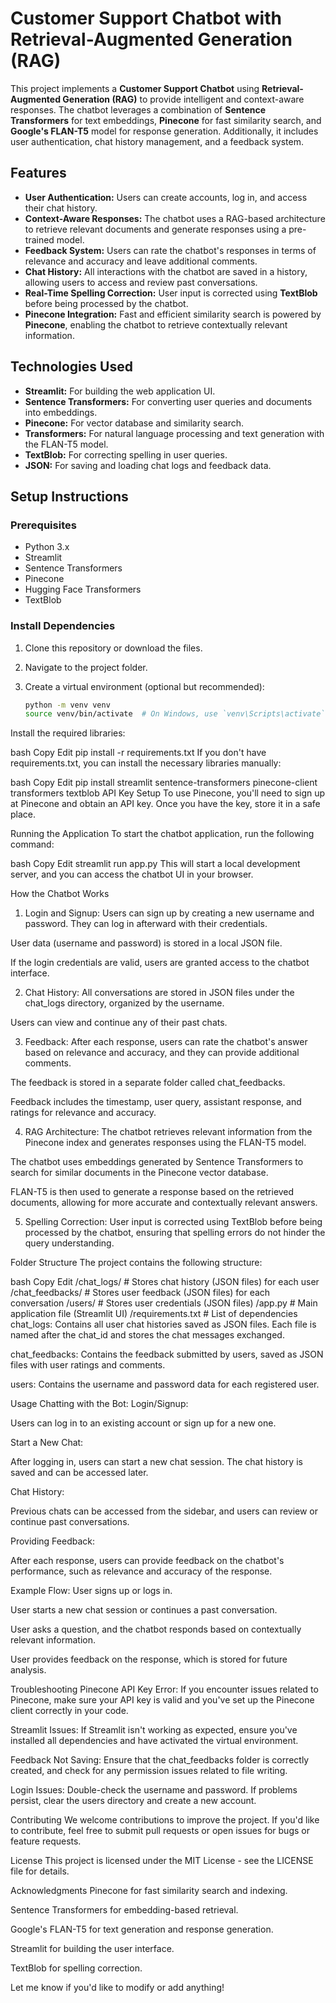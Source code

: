 # Customer Support Chatbot with Retrieval-Augmented Generation (RAG)

This project implements a **Customer Support Chatbot** using **Retrieval-Augmented Generation (RAG)** to provide intelligent and context-aware responses. The chatbot leverages a combination of **Sentence Transformers** for text embeddings, **Pinecone** for fast similarity search, and **Google's FLAN-T5** model for response generation. Additionally, it includes user authentication, chat history management, and a feedback system.

## Features

- **User Authentication:** Users can create accounts, log in, and access their chat history.
- **Context-Aware Responses:** The chatbot uses a RAG-based architecture to retrieve relevant documents and generate responses using a pre-trained model.
- **Feedback System:** Users can rate the chatbot's responses in terms of relevance and accuracy and leave additional comments.
- **Chat History:** All interactions with the chatbot are saved in a history, allowing users to access and review past conversations.
- **Real-Time Spelling Correction:** User input is corrected using **TextBlob** before being processed by the chatbot.
- **Pinecone Integration:** Fast and efficient similarity search is powered by **Pinecone**, enabling the chatbot to retrieve contextually relevant information.

## Technologies Used

- **Streamlit:** For building the web application UI.
- **Sentence Transformers:** For converting user queries and documents into embeddings.
- **Pinecone:** For vector database and similarity search.
- **Transformers:** For natural language processing and text generation with the FLAN-T5 model.
- **TextBlob:** For correcting spelling in user queries.
- **JSON:** For saving and loading chat logs and feedback data.

## Setup Instructions

### Prerequisites

- Python 3.x
- Streamlit
- Sentence Transformers
- Pinecone
- Hugging Face Transformers
- TextBlob

### Install Dependencies

1. Clone this repository or download the files.
2. Navigate to the project folder.
3. Create a virtual environment (optional but recommended):

   ```bash
   python -m venv venv
   source venv/bin/activate  # On Windows, use `venv\Scripts\activate`
Install the required libraries:

bash
Copy
Edit
pip install -r requirements.txt
If you don't have requirements.txt, you can install the necessary libraries manually:

bash
Copy
Edit
pip install streamlit sentence-transformers pinecone-client transformers textblob
API Key Setup
To use Pinecone, you'll need to sign up at Pinecone and obtain an API key. Once you have the key, store it in a safe place.

Running the Application
To start the chatbot application, run the following command:

bash
Copy
Edit
streamlit run app.py
This will start a local development server, and you can access the chatbot UI in your browser.

How the Chatbot Works
1. Login and Signup:
Users can sign up by creating a new username and password. They can log in afterward with their credentials.

User data (username and password) is stored in a local JSON file.

If the login credentials are valid, users are granted access to the chatbot interface.

2. Chat History:
All conversations are stored in JSON files under the chat_logs directory, organized by the username.

Users can view and continue any of their past chats.

3. Feedback:
After each response, users can rate the chatbot's answer based on relevance and accuracy, and they can provide additional comments.

The feedback is stored in a separate folder called chat_feedbacks.

Feedback includes the timestamp, user query, assistant response, and ratings for relevance and accuracy.

4. RAG Architecture:
The chatbot retrieves relevant information from the Pinecone index and generates responses using the FLAN-T5 model.

The chatbot uses embeddings generated by Sentence Transformers to search for similar documents in the Pinecone vector database.

FLAN-T5 is then used to generate a response based on the retrieved documents, allowing for more accurate and contextually relevant answers.

5. Spelling Correction:
User input is corrected using TextBlob before being processed by the chatbot, ensuring that spelling errors do not hinder the query understanding.

Folder Structure
The project contains the following structure:

bash
Copy
Edit
/chat_logs/                  # Stores chat history (JSON files) for each user
/chat_feedbacks/             # Stores user feedback (JSON files) for each conversation
/users/                      # Stores user credentials (JSON files)
/app.py                      # Main application file (Streamlit UI)
/requirements.txt            # List of dependencies
chat_logs: Contains all user chat histories saved as JSON files. Each file is named after the chat_id and stores the chat messages exchanged.

chat_feedbacks: Contains the feedback submitted by users, saved as JSON files with user ratings and comments.

users: Contains the username and password data for each registered user.

Usage
Chatting with the Bot:
Login/Signup:

Users can log in to an existing account or sign up for a new one.

Start a New Chat:

After logging in, users can start a new chat session. The chat history is saved and can be accessed later.

Chat History:

Previous chats can be accessed from the sidebar, and users can review or continue past conversations.

Providing Feedback:

After each response, users can provide feedback on the chatbot's performance, such as relevance and accuracy of the response.

Example Flow:
User signs up or logs in.

User starts a new chat session or continues a past conversation.

User asks a question, and the chatbot responds based on contextually relevant information.

User provides feedback on the response, which is stored for future analysis.

Troubleshooting
Pinecone API Key Error: If you encounter issues related to Pinecone, make sure your API key is valid and you've set up the Pinecone client correctly in your code.

Streamlit Issues: If Streamlit isn't working as expected, ensure you've installed all dependencies and have activated the virtual environment.

Feedback Not Saving: Ensure that the chat_feedbacks folder is correctly created, and check for any permission issues related to file writing.

Login Issues: Double-check the username and password. If problems persist, clear the users directory and create a new account.

Contributing
We welcome contributions to improve the project. If you'd like to contribute, feel free to submit pull requests or open issues for bugs or feature requests.

License
This project is licensed under the MIT License - see the LICENSE file for details.

Acknowledgments
Pinecone for fast similarity search and indexing.

Sentence Transformers for embedding-based retrieval.

Google's FLAN-T5 for text generation and response generation.

Streamlit for building the user interface.

TextBlob for spelling correction.

Let me know if you'd like to modify or add anything!








